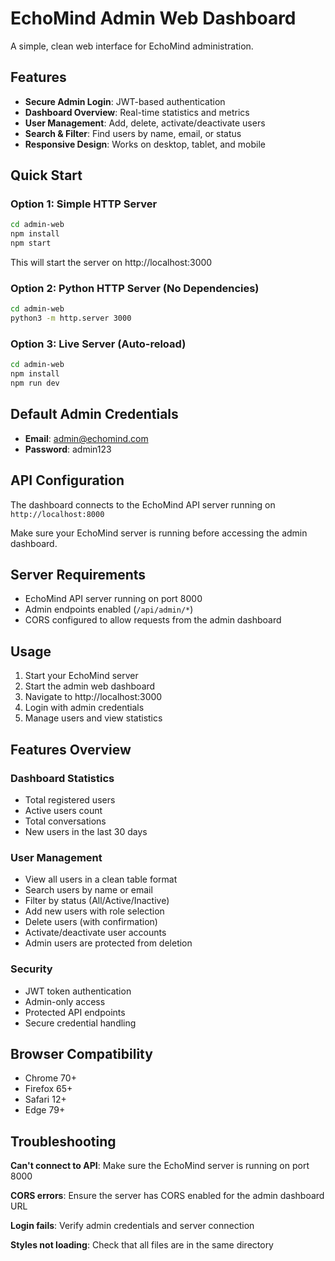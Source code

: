 # EchoMind Admin Web Dashboard

A simple, clean web interface for EchoMind administration.

## Features

- **Secure Admin Login**: JWT-based authentication
- **Dashboard Overview**: Real-time statistics and metrics
- **User Management**: Add, delete, activate/deactivate users
- **Search & Filter**: Find users by name, email, or status
- **Responsive Design**: Works on desktop, tablet, and mobile

## Quick Start

### Option 1: Simple HTTP Server

```bash
cd admin-web
npm install
npm start
```

This will start the server on http://localhost:3000

### Option 2: Python HTTP Server (No Dependencies)

```bash
cd admin-web
python3 -m http.server 3000
```

### Option 3: Live Server (Auto-reload)

```bash
cd admin-web
npm install
npm run dev
```

## Default Admin Credentials

- **Email**: admin@echomind.com
- **Password**: admin123

## API Configuration

The dashboard connects to the EchoMind API server running on `http://localhost:8000`

Make sure your EchoMind server is running before accessing the admin dashboard.

## Server Requirements

- EchoMind API server running on port 8000
- Admin endpoints enabled (`/api/admin/*`)
- CORS configured to allow requests from the admin dashboard

## Usage

1. Start your EchoMind server
2. Start the admin web dashboard
3. Navigate to http://localhost:3000
4. Login with admin credentials
5. Manage users and view statistics

## Features Overview

### Dashboard Statistics
- Total registered users
- Active users count
- Total conversations
- New users in the last 30 days

### User Management
- View all users in a clean table format
- Search users by name or email
- Filter by status (All/Active/Inactive)
- Add new users with role selection
- Delete users (with confirmation)
- Activate/deactivate user accounts
- Admin users are protected from deletion

### Security
- JWT token authentication
- Admin-only access
- Protected API endpoints
- Secure credential handling

## Browser Compatibility

- Chrome 70+
- Firefox 65+
- Safari 12+
- Edge 79+

## Troubleshooting

**Can't connect to API**: Make sure the EchoMind server is running on port 8000

**CORS errors**: Ensure the server has CORS enabled for the admin dashboard URL

**Login fails**: Verify admin credentials and server connection

**Styles not loading**: Check that all files are in the same directory
